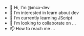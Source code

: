 - 👋 Hi, I’m @mcx-dev
- 👀 I’m interested in learn about dev
- 🌱 I’m currently learning JScript
- 💞️ I’m looking to collaborate on ...
- 📫 How to reach me ...

<!---
mcx-dev/mcx-dev is a ✨ special ✨ repository because its `README.md` (this file) appears on your GitHub profile.
You can click the Preview link to take a look at your changes.
--->
